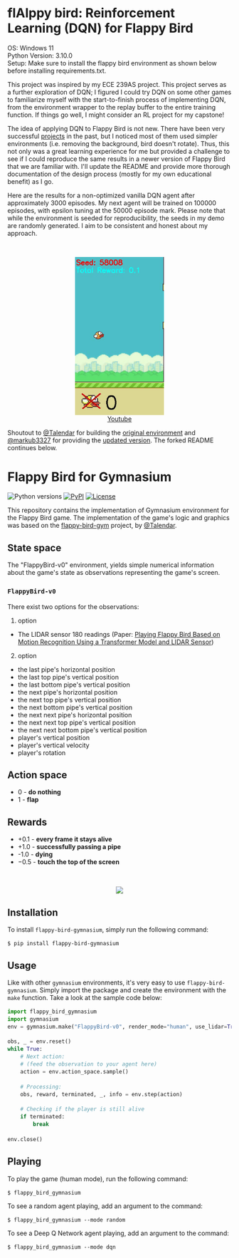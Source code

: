 # flAIppy bird: Reinforcement Learning (DQN) for Flappy Bird
OS: Windows 11 <br>
Python Version: 3.10.0 <br>
Setup: Make sure to install the flappy bird environment as shown below before installing requirements.txt.

This project was inspired by my ECE 239AS project. This project serves as a further exploration of DQN; I figured I could try DQN on some other games to familiarize myself with the start-to-finish process of implementing DQN, from the environment wrapper to the replay buffer to the entire training function. If things go well, I might consider an RL project for my capstone!

The idea of applying DQN to Flappy Bird is not new. There have been very successful [projects](https://www.youtube.com/watch?v=THhUXIhjkCM&t=302s) in the past, but I noticed most of them used simpler environments (i.e. removing the background, bird doesn't rotate). Thus, this not only was a great learning experience for me but provided a challenge to see if I could reproduce the same results in a newer version of Flappy Bird that we are familiar with. I'll update the README and provide more thorough documentation of the design process (mostly for my own educational benefit) as I go.

Here are the results for a non-optimized vanilla DQN agent after approximately 3000 episodes. My next agent will be trained on 100000 episodes, with epsilon tuning at the 50000 episode mark. Please note that while the environment is seeded for reproducibility, the seeds in my demo are randomly generated. I aim to be consistent and honest about my approach.

<br>

<p align="center">
  <img align="center" 
       src="https://github.com/awong0811/flappy-bird-rl/blob/main/imgs/flappy_bird_dqn_3000.gif?raw=true" 
       width="200"/> <br>
  <a href="https://youtu.be/zXcjuuonosw" target="_blank">Youtube</a>
</p>

<!-- [Youtube](https://youtu.be/zXcjuuonosw) -->

Shoutout to [@Talendar](https://github.com/Talendar) for building the [original environment](https://github.com/Talendar/flappy-bird-gym) and [@markub3327](https://github.com/markub3327) for providing the [updated version](https://github.com/markub3327/flappy-bird-gymnasium). The forked README continues below.

# Flappy Bird for Gymnasium

![Python versions](https://img.shields.io/pypi/pyversions/flappy-bird-gymnasium)
[![PyPI](https://img.shields.io/pypi/v/flappy-bird-gymnasium)](https://pypi.org/project/flappy-bird-gymnasium/)
[![License](https://img.shields.io/github/license/markub3327/flappy-bird-gymnasium)](https://github.com/markub3327/flappy-bird-gymnasium/blob/master/LICENSE)

This repository contains the implementation of Gymnasium environment for
the Flappy Bird game. The implementation of the game's logic and graphics was
based on the [flappy-bird-gym](https://github.com/Talendar/flappy-bird-gym) project, by
[@Talendar](https://github.com/Talendar). 

## State space

The "FlappyBird-v0" environment, yields simple numerical information about the game's state as
observations representing the game's screen.

### `FlappyBird-v0`
There exist two options for the observations:  
1. option
* The LIDAR sensor 180 readings (Paper: [Playing Flappy Bird Based on Motion Recognition Using a Transformer Model and LIDAR Sensor](https://www.mdpi.com/1424-8220/24/6/1905))

2. option
* the last pipe's horizontal position
* the last top pipe's vertical position
* the last bottom pipe's vertical position
* the next pipe's horizontal position
* the next top pipe's vertical position
* the next bottom pipe's vertical position
* the next next pipe's horizontal position
* the next next top pipe's vertical position
* the next next bottom pipe's vertical position
* player's vertical position
* player's vertical velocity
* player's rotation

## Action space

* 0 - **do nothing**
* 1 - **flap**

## Rewards

* +0.1 - **every frame it stays alive**
* +1.0 - **successfully passing a pipe**
* -1.0 - **dying**
* −0.5 - **touch the top of the screen**

<br>

<p align="center">
  <img align="center" 
       src="https://github.com/markub3327/flappy-bird-gymnasium/blob/main/imgs/dqn.gif?raw=true" 
       width="200"/>
</p>

## Installation

To install `flappy-bird-gymnasium`, simply run the following command:

    $ pip install flappy-bird-gymnasium
    
## Usage

Like with other `gymnasium` environments, it's very easy to use `flappy-bird-gymnasium`.
Simply import the package and create the environment with the `make` function.
Take a look at the sample code below:

```python
import flappy_bird_gymnasium
import gymnasium
env = gymnasium.make("FlappyBird-v0", render_mode="human", use_lidar=True)

obs, _ = env.reset()
while True:
    # Next action:
    # (feed the observation to your agent here)
    action = env.action_space.sample()

    # Processing:
    obs, reward, terminated, _, info = env.step(action)
    
    # Checking if the player is still alive
    if terminated:
        break

env.close()
```

## Playing

To play the game (human mode), run the following command:

    $ flappy_bird_gymnasium
    
To see a random agent playing, add an argument to the command:

    $ flappy_bird_gymnasium --mode random

To see a Deep Q Network agent playing, add an argument to the command:

    $ flappy_bird_gymnasium --mode dqn
